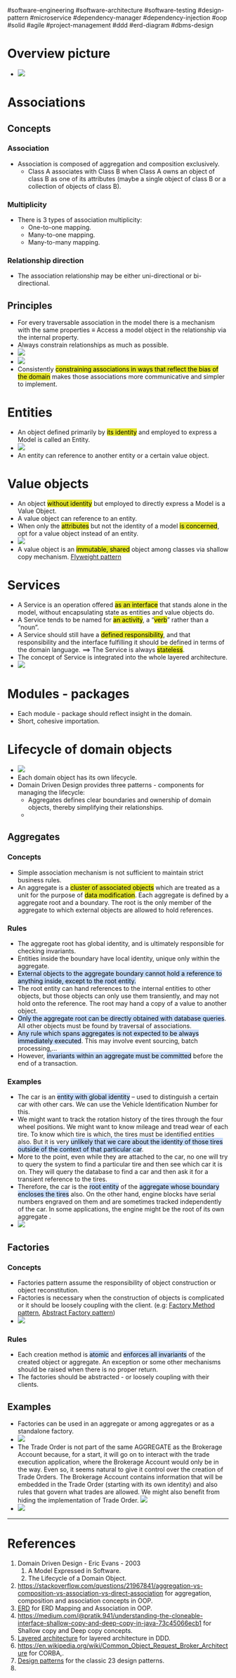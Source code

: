 #software-engineering #software-architecture #software-testing #design-pattern #microservice 
#dependency-manager #dependency-injection #oop #solid #agile #project-management #ddd 
#erd-diagram #dbms-design 

# Overview picture
- ![](Pasted%20image%2020241117103410.png)
# Associations
## Concepts
### Association
- Association is composed of aggregation and composition exclusively.
	- Class A associates with Class B when Class A owns an object of class B as one of its attributes (maybe a single object of class B or a collection of objects of class B).
### Multiplicity
- There is 3 types of association multiplicity:
	- One-to-one mapping.
	- Many-to-one mapping.
	- Many-to-many mapping.
### Relationship direction
- The association relationship may be either uni-directional or bi-directional.
## Principles
- For every traversable association in the model there is a mechanism with the same properties $\equiv$ Access a model object in the relationship via the internal property.
- Always constrain relationships as much as possible.
- ![](Pasted%20image%2020241117124436.png)
- ![](Pasted%20image%2020241117124645.png)
- Consistently <mark style="background: #e4e62d;">constraining associations in ways that reflect the bias of the domain</mark> makes those associations more communicative and simpler to implement.
# Entities
- An object defined primarily by <mark style="background: #e4e62d;">its identity</mark>  and employed to express a Model is called an Entity.
- ![](Pasted%20image%2020241117142052.png)
- An entity can reference to another entity or a certain value object.

# Value objects
- An object <mark style="background: #e4e62d;">without identity</mark> but employed to directly express a Model is a Value Object.
- A value object can reference to an entity.
- When only the <mark style="background: #e4e62d;">attributes</mark> but not the identity of a model <mark style="background: #e4e62d;">is concerned</mark>, opt for a value object instead of an entity.
- ![](Pasted%20image%2020241117142851.png)
- A value object is an <mark style="background: #e4e62d;">immutable, shared</mark> object among classes via shallow copy mechanism. [Flyweight pattern](Flyweight%20pattern.md)
# Services
- A Service is an operation offered <mark style="background: #e4e62d;">as an interface</mark> that stands alone in the model, without encapsulating state as entities and value objects do.
- A Service tends to be named for <mark style="background: #e4e62d;">an activity</mark>, a “<mark style="background: #e4e62d;">verb</mark>” rather than a “noun”.  
- A Service should still have a <mark style="background: #e4e62d;">defined responsibility</mark>, and that responsibility and the interface fulfilling it should be defined in terms of the domain language. $\implies$ The Service is always <mark style="background: #e4e62d;">stateless</mark>.
- The concept of Service is integrated into the whole layered architecture.
- ![](Pasted%20image%2020241117144933.png)
# Modules - packages
- Each module - package should reflect insight in the domain.
- Short, cohesive importation.
# Lifecycle of domain objects
- ![](Pasted%20image%2020241117152624.png)
- Each domain object has its own lifecycle.
- Domain Driven Design provides three patterns - components for managing the lifecycle:
	- Aggregates defines clear boundaries and ownership of domain objects, thereby simplifying their relationships.
	- 
## Aggregates
### Concepts
- Simple association mechanism is not sufficient to maintain strict business rules.
- An aggregate is a <mark style="background: #e4e62d;">cluster of associated objects</mark> which are treated as a unit for the purpose of <mark style="background: #e4e62d;">data modification</mark>. Each aggregate is defined by a aggregate root and a boundary. The root is the only member of the aggregate to which external objects are allowed to hold references.
### Rules
- The aggregate root has global identity, and is ultimately responsible for checking invariants.
- Entities inside the boundary have local identity, unique only within the aggregate.
- <mark style="background: #ADCCFFA6;">External objects to the aggregate boundary cannot hold a reference to anything inside, except to the root entity.</mark>
- The root entity can hand references to the internal entities to other objects, but those objects can only use them transiently, and may not hold onto the reference. The root may hand a copy of a value to another object.
- <mark style="background: #ADCCFFA6;">Only the aggregate root can be directly obtained with database queries</mark>. All other objects must be found by traversal of associations.
- <mark style="background: #ADCCFFA6;">Any rule which spans aggregates is not expected to be always immediately executed</mark>. This may involve event sourcing, batch processing,...
- However, <mark style="background: #ADCCFFA6;">invariants within an aggregate must be committed</mark> before the end of a transaction.
### Examples
- The car is an <mark style="background: #ADCCFFA6;">entity with global identity</mark> – used to distinguish a certain car with other cars. We can use the Vehicle Identification Number for  this. 
- We might want to track the rotation history of the tires through the four wheel positions. We might want to know mileage and tread wear of each tire. To know which tire is which, the tires must be identified entities also. But it is very <mark style="background: #ADCCFFA6;">unlikely that we care about the identity of those tires outside of the context of that particular car</mark>. 
- More to the point, even while they are attached to the car, no one will try to query the system to find a particular tire and then see which car it is on. They will query the database to find a car and then ask it for a transient reference to the tires. 
- Therefore, the car is the <mark style="background: #ADCCFFA6;">root entity</mark> of the <mark style="background: #ADCCFFA6;">aggregate whose boundary encloses the tires</mark> also. On the other hand, engine blocks have serial numbers engraved on them and are sometimes tracked independently of the car. In some applications, the engine might be the root of its own aggregate .
- ![](Pasted%20image%2020241117160436.png)

## Factories
### Concepts
- Factories pattern assume the responsibility of object construction or object reconstitution.
- Factories is necessary when the construction of objects is complicated or it should be loosely coupling with the client. (e.g: [Factory Method pattern](Factory%20Method%20pattern.md), [Abstract Factory pattern](Abstract%20Factory%20pattern.md))
- ![](Pasted%20image%2020241117165423.png)
### Rules
- Each creation method is <mark style="background: #ADCCFFA6;">atomic</mark> and <mark style="background: #ADCCFFA6;">enforces all invariants</mark> of the created object or aggregate. An exception or some other mechanisms should be raised when there is no proper return.
- The factories should be abstracted - or loosely coupling with their clients.
## Examples
- Factories can be used in an aggregate or among aggregates or as a standalone factory.
- ![](Pasted%20image%2020241117170917.png)
- The Trade Order is not part of the same AGGREGATE as the Brokerage Account because, for a start, it will go on to interact with the trade execution application, where the Brokerage Account would only be in the way. Even so, it seems natural to give it control over the creation of Trade Orders. The Brokerage Account contains information that will be embedded in the Trade Order (starting with its own identity) and also rules that govern what trades are allowed. We might also benefit from hiding the implementation of Trade Order. ![](Pasted%20image%2020241117171146.png)
- ![](Pasted%20image%2020241117171537.png)


---
# References
1. Domain Driven Design - Eric Evans - 2003
	1. A Model Expressed in Software.
	2. The Lifecycle of a Domain Object.
2. https://stackoverflow.com/questions/21967841/aggregation-vs-composition-vs-association-vs-direct-association for aggregation, composition and association concepts in OOP.
3. [ERD](ERD.md) for ERD Mapping and Association in OOP.
4. https://medium.com/@pratik.941/understanding-the-cloneable-interface-shallow-copy-and-deep-copy-in-java-73c45066ecb1 for Shallow copy and Deep copy concepts.
5. [Layered architecture](Layered%20architecture.md) for layered architecture in DDD.
6. https://en.wikipedia.org/wiki/Common_Object_Request_Broker_Architecture for CORBA,.
7. [Design patterns](Design%20patterns.md) for the classic 23 design patterns.
8. 
